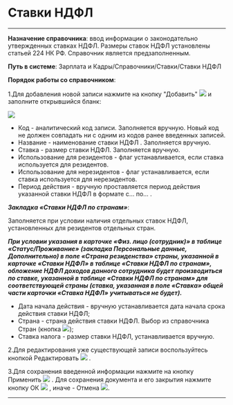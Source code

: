 ﻿#  Ставки НДФЛ
_ _ _ _ _  _


**Назначение справочника**: ввод информации о законодательно утвержденных ставках НДФЛ. Размеры ставок НДФЛ установлены статьей 224 НК РФ. Справочник является предзаполненным.

**Путь в системе**: Зарплата и Кадры/Справочники/Ставки/Ставки НДФЛ

**Порядок работы со справочником**:

1.Для добавления новой записи нажмите на кнопку "Добавить" ![](topic:Com.AddFiles.Buttons.Btn_Add.png) и заполните открывшийся бланк:

![](topic:.AddFiles.Screenshot_3123.jpg)

* Код - аналитический код записи. Заполняется вручную. Новый код не должен совпадать ни с одним из кодов ранее введенных записей.
* Название - наименование ставки НДФЛ . Заполняется вручную.
* Ставка - размер ставки НДФЛ. Заполняется вручную.
* Использование для резидентов - флаг устанавливается, если ставка используется для резидентов.
* Использование для нерезидентов - флаг устанавливается, если ставка используется для нерезидентов.
* Период действия - вручную проставляется период действия указанной ставки НДФЛ в формате с… по… .

***Закладка «Ставки НДФЛ по странам»***:

Заполняется при условии наличия отдельных ставок НДФЛ, установленных для резидентов отдельных стран.

***При условии указания в карточке «Физ. лицо (сотрудник)» в таблице «Статус/Проживание» (закладка Персональные данные, Дополнительно) в поле «Страна резиденства» страны, указанной в карточке «Ставки НДФЛ» в таблице «Ставки НДФЛ по странам», обложение НДФЛ доходов данного сотрудника будет производиться по ставке, указанной в таблице «Ставки НДФЛ по странам» для соответствующей страны (ставка, указанная в поле «Ставка» общей части карточки «Ставка НДФЛ» учитываться не будет).***


* Дата начала действия - вручную устанавливается дата начала срока действия ставки НДФЛ;
* Страна - страна действия ставки НДФЛ. Выбор из справочника Стран (кнопка ![](topic:Com.AddFiles.Btn_select.png));
* Ставка налога - размер ставки НДФЛ, устанавливается вручную.


2.Для редактирования уже существующей записи воспользуйтесь кнопкой Редактировать ![](topic:Com.AddFiles.Buttons.Btn_Edit.png) .

3.Для сохранения введенной информации нажмите на кнопку Применить ![](topic:Com.AddFiles.Buttons.Btn_OK.png)  . Для сохранения документа и его закрытия нажмите кнопку ОК ![](topic:Com.AddFiles.Buttons.Btn_Post.png) , иначе - Отмена ![](topic:Com.AddFiles.Buttons.Btn_CloseCancel.png).

_ _ _  _


